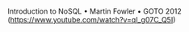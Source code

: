 # 

Introduction to NoSQL • Martin Fowler • GOTO 2012 (https://www.youtube.com/watch?v=qI_g07C_Q5I)
